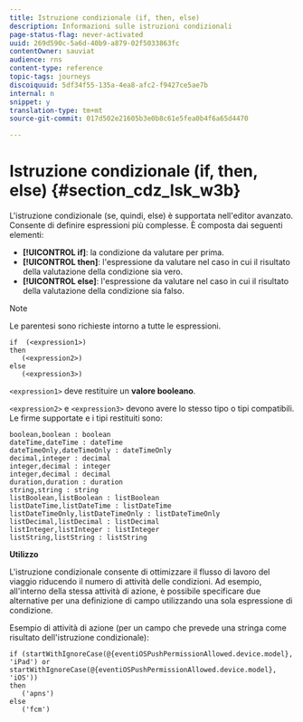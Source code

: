 ```yaml
---
title: Istruzione condizionale (if, then, else)
description: Informazioni sulle istruzioni condizionali
page-status-flag: never-activated
uuid: 269d590c-5a6d-40b9-a879-02f5033863fc
contentOwner: sauviat
audience: rns
content-type: reference
topic-tags: journeys
discoiquuid: 5df34f55-135a-4ea8-afc2-f9427ce5ae7b
internal: n
snippet: y
translation-type: tm+mt
source-git-commit: 017d502e21605b3e0b8c61e5fea0b4f6a65d4470

---
```



# Istruzione condizionale (if, then, else) {#section_cdz_lsk_w3b}

L&#39;istruzione condizionale (se, quindi, else) è supportata nell&#39;editor avanzato. Consente di definire espressioni più complesse. È composta dai seguenti elementi:

* **[!UICONTROL if]**: la condizione da valutare per prima.
* **[!UICONTROL then]**: l&#39;espressione da valutare nel caso in cui il risultato della valutazione della condizione sia vero.
* **[!UICONTROL else]**: l&#39;espressione da valutare nel caso in cui il risultato della valutazione della condizione sia falso.

>[!NOTE]
>
>Le parentesi sono richieste intorno a tutte le espressioni.

```
if  (<expression1>)
then
   (<expression2>)
else
   (<expression3>)
```

`<expression1>` deve restituire un **valore booleano**.

`<expression2>` e `<expression3>` devono avere lo stesso tipo o tipi compatibili. Le firme supportate e i tipi restituiti sono:

```
boolean,boolean : boolean
dateTime,dateTime : dateTime
dateTimeOnly,dateTimeOnly : dateTimeOnly
decimal,integer : decimal
integer,decimal : integer
integer,decimal : decimal
duration,duration : duration
string,string : string
listBoolean,listBoolean : listBoolean
listDateTime,listDateTime : listDateTime
listDateTimeOnly,listDateTimeOnly : listDateTimeOnly
listDecimal,listDecimal : listDecimal
listInteger,listInteger : listInteger
listString,listString : listString
```

**Utilizzo**

L&#39;istruzione condizionale consente di ottimizzare il flusso di lavoro del viaggio riducendo il numero di attività delle condizioni. Ad esempio, all&#39;interno della stessa attività di azione, è possibile specificare due alternative per una definizione di campo utilizzando una sola espressione di condizione.

Esempio di attività di azione (per un campo che prevede una stringa come risultato dell&#39;istruzione condizionale):

```
if (startWithIgnoreCase(@{eventiOSPushPermissionAllowed.device.model}, 'iPad') or startWithIgnoreCase(@{eventiOSPushPermissionAllowed.device.model}, 'iOS'))
then
   ('apns')
else
   ('fcm')
```
